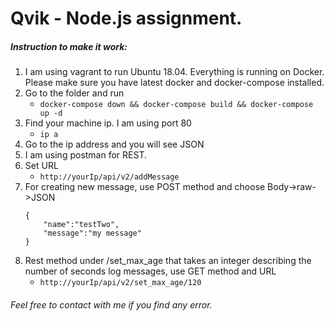 # Qvik - Node.js assignment.

##### Instruction to make it work:

1. I am using vagrant to run Ubuntu 18.04. Everything is running on Docker. Please make sure you have latest docker and docker-compose installed. 
1. Go to the folder and run
	* ```docker-compose down && docker-compose build && docker-compose up -d```
1. Find your machine ip. I am using port 80
	* ```ip a```
1. Go to the ip address and you will see JSON
1. I am using postman for REST.
1. Set URL
	* ```http://yourIp/api/v2/addMessage```
1. For creating new message, use POST method and choose Body->raw->JSON
	```
	{
		"name":"testTwo",
    	"message":"my message"
	}
	```	
1. Rest method under /set_max_age that takes an integer describing the number of seconds log messages, use GET method and URL
	* ```http://yourIp/api/v2/set_max_age/120```		

###### Feel free to contact with me if you find any error.
